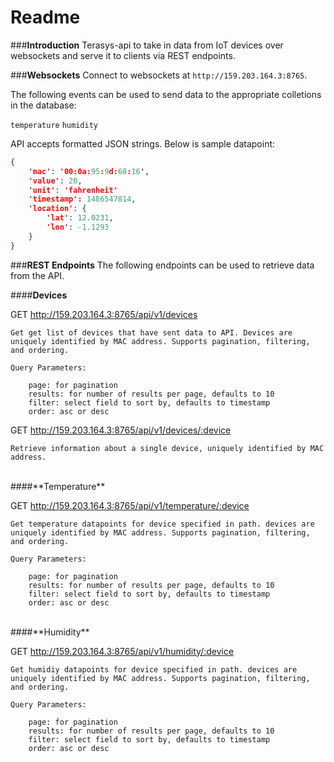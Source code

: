 **Readme**
======
###**Introduction**
Terasys-api to take in data from IoT devices over websockets and serve it to clients via REST endpoints.

###**Websockets**
Connect to websockets at ```http://159.203.164.3:8765```.

The following events can be used to send data to the appropriate colletions in the database:

```temperature```
```humidity```

API accepts formatted JSON strings. Below is sample datapoint:

```JSON
{
	'mac': '00:0a:95:9d:68:16',
	'value': 20,
	'unit': 'fahrenheit'
	'timestamp': 1486547814,
	'location': {
		'lat': 12.0231,
		'lon': -1.1293
	}
}
```

###**REST Endpoints**
The following endpoints can be used to retrieve data from the API.

####**Devices**

GET http://159.203.164.3:8765/api/v1/devices


	Get get list of devices that have sent data to API. Devices are uniquely identified by MAC address. Supports pagination, filtering, and ordering.

	Query Parameters:

		page: for pagination
		results: for number of results per page, defaults to 10
		filter: select field to sort by, defaults to timestamp
		order: asc or desc

GET http://159.203.164.3:8765/api/v1/devices/:device


	Retrieve information about a single device, uniquely identified by MAC address.

<br/>
####**Temperature**

GET http://159.203.164.3:8765/api/v1/temperature/:device


	Get temperature datapoints for device specified in path. devices are uniquely identified by MAC address. Supports pagination, filtering, and ordering.

	Query Parameters:

		page: for pagination
		results: for number of results per page, defaults to 10
		filter: select field to sort by, defaults to timestamp
		order: asc or desc

 <br/>
####**Humidity**

GET http://159.203.164.3:8765/api/v1/humidity/:device


	Get humidiy datapoints for device specified in path. devices are uniquely identified by MAC address. Supports pagination, filtering, and ordering.

	Query Parameters:

		page: for pagination
		results: for number of results per page, defaults to 10
		filter: select field to sort by, defaults to timestamp
		order: asc or desc